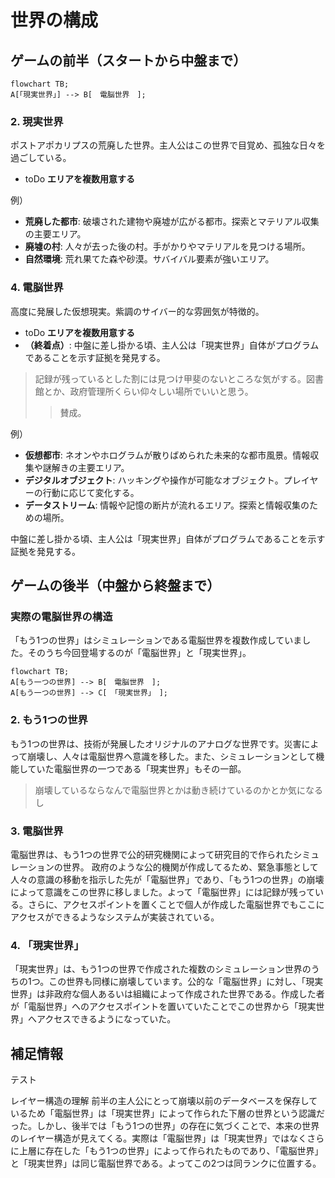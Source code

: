 # 世界の構成

## ゲームの前半（スタートから中盤まで）

```mermaid
flowchart TB;
A[「現実世界」] --> B[　電脳世界　];
```

### 2. 現実世界
ポストアポカリプスの荒廃した世界。主人公はこの世界で目覚め、孤独な日々を過ごしている。
- toDo **エリアを複数用意する**

例）
- **荒廃した都市**: 破壊された建物や廃墟が広がる都市。探索とマテリアル収集の主要エリア。
- **廃墟の村**: 人々が去った後の村。手がかりやマテリアルを見つける場所。
- **自然環境**: 荒れ果てた森や砂漠。サバイバル要素が強いエリア。

### 4. 電脳世界
高度に発展した仮想現実。紫調のサイバー的な雰囲気が特徴的。
- toDo **エリアを複数用意する**
- **（終着点）**: 中盤に差し掛かる頃、主人公は「現実世界」自体がプログラムであることを示す証拠を発見する。
> 記録が残っているとした割には見つけ甲斐のないところな気がする。図書館とか、政府管理所くらい仰々しい場所でいいと思う。
> > 賛成。

例）
- **仮想都市**: ネオンやホログラムが散りばめられた未来的な都市風景。情報収集や謎解きの主要エリア。
- **デジタルオブジェクト**: ハッキングや操作が可能なオブジェクト。プレイヤーの行動に応じて変化する。
- **データストリーム**: 情報や記憶の断片が流れるエリア。探索と情報収集のための場所。

中盤に差し掛かる頃、主人公は「現実世界」自体がプログラムであることを示す証拠を発見する。

## ゲームの後半（中盤から終盤まで）

### 実際の電脳世界の構造
「もう1つの世界」はシミュレーションである電脳世界を複数作成していました。そのうち今回登場するのが「電脳世界」と「現実世界」。

```mermaid
flowchart TB;
A[もう一つの世界] --> B[　電脳世界　];
A[もう一つの世界] --> C[　「現実世界」　];
```

### 2. もう1つの世界
もう1つの世界は、技術が発展したオリジナルのアナログな世界です。災害によって崩壊し、人々は電脳世界へ意識を移した。また、シミュレーションとして機能していた電脳世界の一つである「現実世界」もその一部。
> 崩壊しているならなんで電脳世界とかは動き続けているのかとか気になるし
> > 

### 3. 電脳世界
電脳世界は、もう1つの世界で公的研究機関によって研究目的で作られたシミュレーションの世界。
政府のような公的機関が作成してるため、緊急事態として人々の意識の移動を指示した先が「電脳世界」であり、「もう1つの世界」の崩壊によって意識をこの世界に移しました。よって「電脳世界」には記録が残っている。さらに、アクセスポイントを置くことで個人が作成した電脳世界でもここにアクセスができるようなシステムが実装されている。

### 4. 「現実世界」
「現実世界」は、もう1つの世界で作成された複数のシミュレーション世界のうちの1つ。この世界も同様に崩壊しています。公的な「電脳世界」に対し、「現実世界」は非政府な個人あるいは組織によって作成された世界である。作成した者が「電脳世界」へのアクセスポイントを置いていたことでこの世界から「現実世界」へアクセスできるようになっていた。

## 補足情報
テスト

レイヤー構造の理解
前半の主人公にとって崩壊以前のデータベースを保存しているため「電脳世界」は「現実世界」によって作られた下層の世界という認識だった。しかし、後半では「もう1つの世界」の存在に気づくことで、本来の世界のレイヤー構造が見えてくる。実際は「電脳世界」は「現実世界」ではなくさらに上層に存在した「もう1つの世界」によって作られたものであり、「電脳世界」と「現実世界」は同じ電脳世界である。よってこの2つは同ランクに位置する。

